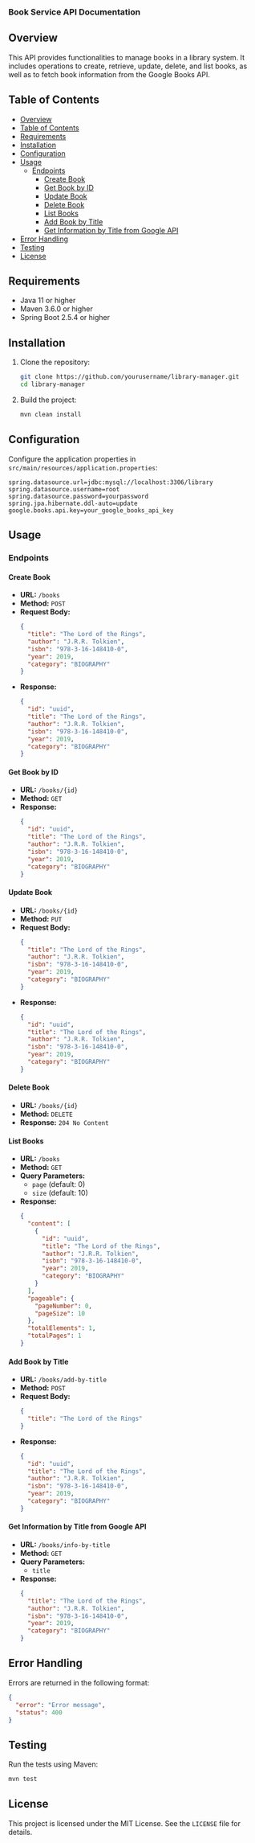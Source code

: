 ### Book Service API Documentation

## Overview

This API provides functionalities to manage books in a library system. It includes operations to create, retrieve, update, delete, and list books, as well as to fetch book information from the Google Books API.

## Table of Contents

- [Overview](#overview)
- [Table of Contents](#table-of-contents)
- [Requirements](#requirements)
- [Installation](#installation)
- [Configuration](#configuration)
- [Usage](#usage)
    - [Endpoints](#endpoints)
        - [Create Book](#create-book)
        - [Get Book by ID](#get-book-by-id)
        - [Update Book](#update-book)
        - [Delete Book](#delete-book)
        - [List Books](#list-books)
        - [Add Book by Title](#add-book-by-title)
        - [Get Information by Title from Google API](#get-information-by-title-from-google-api)
- [Error Handling](#error-handling)
- [Testing](#testing)
- [License](#license)

## Requirements

- Java 11 or higher
- Maven 3.6.0 or higher
- Spring Boot 2.5.4 or higher

## Installation

1. Clone the repository:
   ```sh
   git clone https://github.com/yourusername/library-manager.git
   cd library-manager
   ```

2. Build the project:
   ```sh
   mvn clean install
   ```

## Configuration

Configure the application properties in `src/main/resources/application.properties`:

```properties
spring.datasource.url=jdbc:mysql://localhost:3306/library
spring.datasource.username=root
spring.datasource.password=yourpassword
spring.jpa.hibernate.ddl-auto=update
google.books.api.key=your_google_books_api_key
```

## Usage

### Endpoints

#### Create Book

- **URL:** `/books`
- **Method:** `POST`
- **Request Body:**
  ```json
  {
    "title": "The Lord of the Rings",
    "author": "J.R.R. Tolkien",
    "isbn": "978-3-16-148410-0",
    "year": 2019,
    "category": "BIOGRAPHY"
  }
  ```
- **Response:**
  ```json
  {
    "id": "uuid",
    "title": "The Lord of the Rings",
    "author": "J.R.R. Tolkien",
    "isbn": "978-3-16-148410-0",
    "year": 2019,
    "category": "BIOGRAPHY"
  }
  ```

#### Get Book by ID

- **URL:** `/books/{id}`
- **Method:** `GET`
- **Response:**
  ```json
  {
    "id": "uuid",
    "title": "The Lord of the Rings",
    "author": "J.R.R. Tolkien",
    "isbn": "978-3-16-148410-0",
    "year": 2019,
    "category": "BIOGRAPHY"
  }
  ```

#### Update Book

- **URL:** `/books/{id}`
- **Method:** `PUT`
- **Request Body:**
  ```json
  {
    "title": "The Lord of the Rings",
    "author": "J.R.R. Tolkien",
    "isbn": "978-3-16-148410-0",
    "year": 2019,
    "category": "BIOGRAPHY"
  }
  ```
- **Response:**
  ```json
  {
    "id": "uuid",
    "title": "The Lord of the Rings",
    "author": "J.R.R. Tolkien",
    "isbn": "978-3-16-148410-0",
    "year": 2019,
    "category": "BIOGRAPHY"
  }
  ```

#### Delete Book

- **URL:** `/books/{id}`
- **Method:** `DELETE`
- **Response:** `204 No Content`

#### List Books

- **URL:** `/books`
- **Method:** `GET`
- **Query Parameters:**
    - `page` (default: 0)
    - `size` (default: 10)
- **Response:**
  ```json
  {
    "content": [
      {
        "id": "uuid",
        "title": "The Lord of the Rings",
        "author": "J.R.R. Tolkien",
        "isbn": "978-3-16-148410-0",
        "year": 2019,
        "category": "BIOGRAPHY"
      }
    ],
    "pageable": {
      "pageNumber": 0,
      "pageSize": 10
    },
    "totalElements": 1,
    "totalPages": 1
  }
  ```

#### Add Book by Title

- **URL:** `/books/add-by-title`
- **Method:** `POST`
- **Request Body:**
  ```json
  {
    "title": "The Lord of the Rings"
  }
  ```
- **Response:**
  ```json
  {
    "id": "uuid",
    "title": "The Lord of the Rings",
    "author": "J.R.R. Tolkien",
    "isbn": "978-3-16-148410-0",
    "year": 2019,
    "category": "BIOGRAPHY"
  }
  ```

#### Get Information by Title from Google API

- **URL:** `/books/info-by-title`
- **Method:** `GET`
- **Query Parameters:**
    - `title`
- **Response:**
  ```json
  {
    "title": "The Lord of the Rings",
    "author": "J.R.R. Tolkien",
    "isbn": "978-3-16-148410-0",
    "year": 2019,
    "category": "BIOGRAPHY"
  }
  ```

## Error Handling

Errors are returned in the following format:

```json
{
  "error": "Error message",
  "status": 400
}
```

## Testing

Run the tests using Maven:

```sh
mvn test
```

## License

This project is licensed under the MIT License. See the `LICENSE` file for details.